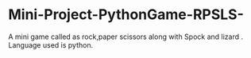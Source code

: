 # Mini-Project-PythonGame-RPSLS-
A mini game called as rock,paper scissors along with Spock and lizard . Language used is python.
